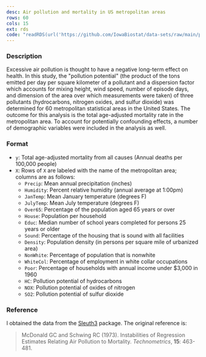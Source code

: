 ```yaml
---
desc: Air pollution and mortality in US metropolitan areas
rows: 60
cols: 15
ext: rds
code: "readRDS(url('https://github.com/IowaBiostat/data-sets/raw/main/pollution/pollution.rds'))"
---
```


### Description

Excessive air pollution is thought to have a negative long-term effect on
health.  In this study, the "pollution potential" (the product of the tons
emitted per day per square kilometer of a pollutant and a dispersion factor
which accounts for mixing height, wind speed, number of episode days, and
dimension of the area over which measurements were taken) of three pollutants
(hydrocarbons, nitrogen oxides, and sulfur dioxide) was determined for 60
metropolitan statistical areas in the United States.  The outcome for this
analysis is the total age-adjusted mortality rate in the metropolitan area.  To
account for potentially confounding effects, a number of demographic variables
were included in the analysis as well.

### Format

* `y`: Total age-adjusted mortality from all causes (Annual deaths per 100,000
  people)
* `X`: Rows of `X` are labeled with the name of the metropolitan area; columns
  are as follows:
  * `Precip`: Mean annual precipitation (inches)
  * `Humidity`: Percent relative humidity (annual average at 1:00pm)
  * `JanTemp`: Mean January temperature (degrees F)
  * `JulyTemp`: Mean July temperature (degrees F)
  * `Over65`: Percentage of the population aged 65 years or over
  * `House`: Population per household
  * `Educ`: Median number of school years completed for persons 25 years or older
  * `Sound`: Percentage of the housing that is sound with all facilities
  * `Density`: Population density (in persons per square mile of urbanized area)
  * `NonWhite`: Percentage of population that is nonwhite
  * `WhiteCol`: Percentage of employment in white collar occupations
  * `Poor`: Percentage of households with annual income under $3,000 in 1960
  * `HC`: Pollution potential of hydrocarbons
  * `NOX`: Pollution potential of oxides of nitrogen
  * `SO2`: Pollution potential of sulfur dioxide

### Reference

I obtained the data from the
[Sleuth3](https://cran.r-project.org/web/packages/Sleuth3/index.html) package.
The original reference is:

> McDonald GC and Schwing RC (1973). Instabilities of Regression Estimates
> Relating Air Pollution to Mortality. *Technometrics*, **15**: 463-481.
